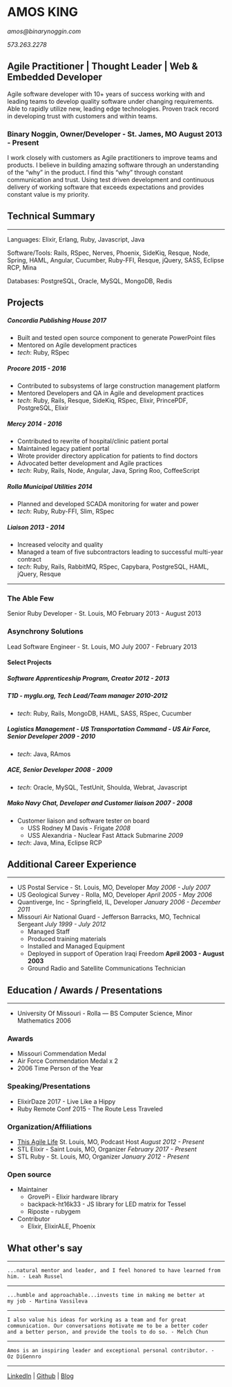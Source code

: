 # AMOS KING

_amos@binarynoggin.com_

_573.263.2278_

## Agile Practitioner | Thought Leader | Web & Embedded Developer

Agile software developer with 10+ years of success working with and
leading teams to develop quality software under changing requirements.
Able to rapidly utilize new, leading edge technologies. Proven track
record in developing trust with customers and within teams.

### Binary Noggin, Owner/Developer - St. James, MO August 2013 - Present

I work closely with customers as Agile practitioners to improve teams
and products.  I believe in building amazing software through an
understanding of the “why” in the product. I find this “why” through
constant communication and trust. Using test driven development and
continuous delivery of working software that exceeds expectations and
provides constant value is my priority.

## Technical Summary

---

Languages: Elixir, Erlang, Ruby, Javascript, Java

Software/Tools: Rails, RSpec, Nerves, Phoenix, SideKiq, Resque, Node,
Spring, HAML, Angular, Cucumber, Ruby-FFI, Resque, jQuery, SASS, Eclipse
RCP, Mina

Databases: PostgreSQL, Oracle, MySQL, MongoDB, Redis

## Projects

##### Concordia Publishing House _2017_

* Built and tested open source component to generate PowerPoint files
* Mentored on Agile development practices
* _tech_: Ruby, RSpec

##### Procore _2015 - 2016_

* Contributed to subsystems of large construction management platform
* Mentored Developers and QA in Agile and development practices
* _tech_: Ruby, Rails, Resque, SideKiq, RSpec, Elixir, PrincePDF, PostgreSQL, Elixir

##### Mercy _2014 - 2016_

* Contributed to rewrite of hospital/clinic patient portal
* Maintained legacy patient portal
* Wrote provider directory application for patients to find doctors
* Advocated better development and Agile practices
* _tech_: Ruby, Rails, Node, Angular, Java, Spring Roo, CoffeeScript

##### Rolla Municipal Utilities _2014_

* Planned and developed SCADA monitoring for water and power
* _tech_: Ruby, Ruby-FFI, Slim, RSpec

##### Liaison _2013 - 2014_

* Increased velocity and quality
* Managed a team of five subcontractors leading to successful multi-year contract
* _tech_: Ruby, Rails, RabbitMQ, RSpec, Capybara, PostgreSQL, HAML, jQuery, Resque

---

### The Able Few
Senior Ruby Developer - St. Louis, MO February 2013 - August 2013

### Asynchrony Solutions
Lead Software Engineer - St. Louis, MO July 2007 - February 2013

#### Select Projects

##### Software Apprenticeship Program, Creator _2012 - 2013_

##### T1D - myglu.org, Tech Lead/Team manager _2010-2012_

* _tech_: Ruby, Rails, MongoDB, HAML, SASS, RSpec, Cucumber

##### Logistics Management - US Transportation Command - US Air Force, Senior Developer _2009 - 2010_

* _tech_: Java, RAmos

##### ACE, Senior Developer _2008 - 2009_

* _tech_: Oracle, MySQL, TestUnit, Shoulda, Webrat, Javascript

##### Mako Navy Chat, Developer and Customer liaison _2007 - 2008_

* Customer liaison and software tester on board
  * USS Rodney M Davis - Frigate _2008_
  * USS Alexandria - Nuclear Fast Attack Submarine _2009_
* _tech_: Java, Mina, Eclipse RCP


## Additional Career Experience

---

* US Postal Service - St. Louis, MO, Developer _May 2006 - July 2007_
* US Geological Survey - Rolla, MO, Developer _April 2005 - May 2006_
* Quantiverge, Inc - Springfield, IL, Developer _January 2006 - December 2011_
* Missouri Air National Guard - Jefferson Barracks, MO, Technical Sergeant _July 1999 - July 2012_
  * Managed Staff
  * Produced training materials
  * Installed and Managed Equipment
  * Deployed in support of Operation Iraqi Freedom **April 2003 - August 2003**
  * Ground Radio and Satellite Communications Technician

## Education / Awards / Presentations

---

* University Of Missouri - Rolla — BS Computer Science, Minor Mathematics 2006

### Awards

  * Missouri Commendation Medal
  * Air Force Commendation Medal x 2
  * 2006 Time Person of the Year

### Speaking/Presentations

* ElixirDaze 2017 - Live Like a Hippy
* Ruby Remote Conf 2015 - The Route Less Traveled

### Organization/Affiliations

* [This Agile Life][podcast] St. Louis, MO, Podcast Host _August 2012 - Present_
* STL Elixir - Saint Louis, MO, Organizer _February 2017 - Present_
* STL Ruby - St. Louis, MO, Organizer _January 2012 - Present_

### Open source

* Maintainer
  * GrovePi - Elixir hardware library
  * backpack-ht16k33 - JS library for LED matrix for Tessel
  * Riposte - rubygem
* Contributor
  * Elixir, ElixirALE, Phoenix

## What other's say

---

    ...natural mentor and leader, and I feel honored to have learned from
    him. - Leah Russel

---

    ...humble and approachable...invests time in making me better at
    my job - Martina Vassileva

---

    I also value his ideas for working as a team and for great
    communication. Our conversations motivate me to be a better coder
    and a better person, and provide the tools to do so. - Melch Chun

---

    Amos is an inspiring leader and exceptional personal contributor. -
    Oz DiGennro

---


[LinkedIn][linkedin] | [Github][github] | [Blog][personal blog]

[linkedin]: https://www.linkedin.com/in/amosking/
[github]: http://github.com/adkron
[personal blog]: http://dirtyinformation.com
[business]: http://binarynoggin.com
[podcast]: http://thisagilelife.com
